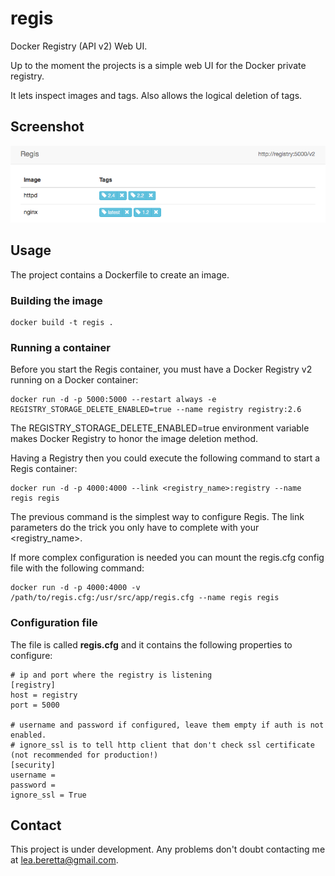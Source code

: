 # regis

Docker Registry (API v2) Web UI.

Up to the moment the projects is a simple web UI for the Docker private registry.

It lets inspect images and tags. Also allows the logical deletion of tags.

## Screenshot

![Regis](/regis/static/img/regis.png)

## Usage

The project contains a Dockerfile to create an image.

### Building the image

    docker build -t regis .

### Running a container

Before you start the Regis container, you must have a Docker Registry v2 running on a Docker container:

    docker run -d -p 5000:5000 --restart always -e REGISTRY_STORAGE_DELETE_ENABLED=true --name registry registry:2.6

The REGISTRY_STORAGE_DELETE_ENABLED=true environment variable makes Docker Registry to honor the image deletion method.

Having a Registry then you could execute the following command to start a Regis container:

    docker run -d -p 4000:4000 --link <registry_name>:registry --name regis regis

The previous command is the simplest way to configure Regis. The link parameters do the trick you only have to complete with your <registry_name>.

If more complex configuration is needed you can mount the regis.cfg config file with the following command:

    docker run -d -p 4000:4000 -v /path/to/regis.cfg:/usr/src/app/regis.cfg --name regis regis

### Configuration file

The file is called **regis.cfg** and it contains the following properties to configure:

    # ip and port where the registry is listening
    [registry]
    host = registry
    port = 5000

    # username and password if configured, leave them empty if auth is not enabled.
    # ignore_ssl is to tell http client that don't check ssl certificate (not recommended for production!)
    [security]
    username =
    password =
    ignore_ssl = True

## Contact

This project is under development. Any problems don't doubt contacting me at [lea.beretta@gmail.com](mailto:lea.beretta@gmail.com).
